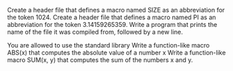 Create a header file that defines a macro named SIZE as an abbreviation for the token 1024.
Create a header file that defines a macro named PI as an abbreviation for the token 3.14159265359.
Write a program that prints the name of the file it was compiled from, followed by a new line.



You are allowed to use the standard library
Write a function-like macro ABS(x) that computes the absolute value of a number x
Write a function-like macro SUM(x, y) that computes the sum of the numbers x and y.
